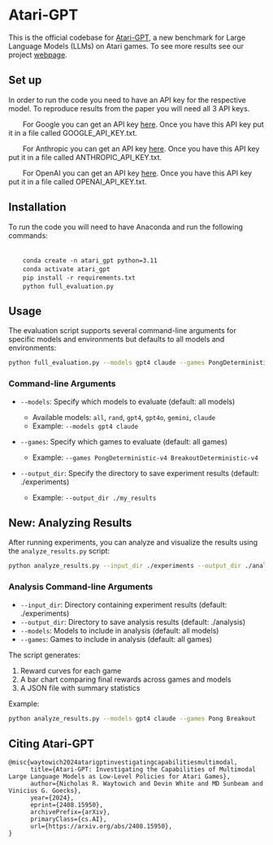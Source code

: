# Atari-GPT

This is the official codebase for [Atari-GPT](https://arxiv.org/pdf/2408.15950), a new benchmark for Large Language Models (LLMs) on Atari games. To see more results see our project [webpage](https://dev1nw.github.io/atari-gpt/).

## Set up

In order to run the code you need to have an API key for the respective model. To reproduce results from the paper you will need all 3 API keys.

&ensp;&ensp;&ensp;&ensp;For Google you can get an API key [here](https://ai.google.dev). Once you have this API key put it in a file called GOOGLE_API_KEY.txt.


&ensp;&ensp;&ensp;&ensp;For Anthropic you can get an API key [here](https://www.anthropic.com/api). Once you have this API key put it in a file called ANTHROPIC_API_KEY.txt.

&ensp;&ensp;&ensp;&ensp;For OpenAI you can get an API key [here](https://openai.com/api/). Once you have this API key put it in a file called OPENAI_API_KEY.txt.


## Installation

To run the code you will need to have Anaconda and run the following commands:

<br>&ensp;&ensp;&ensp;&ensp;`conda create -n atari_gpt python=3.11`
<br>&ensp;&ensp;&ensp;&ensp;`conda activate atari_gpt`
<br>&ensp;&ensp;&ensp;&ensp;`pip install -r requirements.txt`
<br>&ensp;&ensp;&ensp;&ensp;`python full_evaluation.py`

## Usage

The evaluation script supports several command-line arguments for specific models and environments but defaults to all models and environments:

```bash
python full_evaluation.py --models gpt4 claude --games PongDeterministic-v4 BreakoutDeterministic-v4
```

### Command-line Arguments

- `--models`: Specify which models to evaluate (default: all models)
  - Available models: `all`, `rand`, `gpt4`, `gpt4o`, `gemini`, `claude`
  - Example: `--models gpt4 claude`

- `--games`: Specify which games to evaluate (default: all games)
  - Example: `--games PongDeterministic-v4 BreakoutDeterministic-v4`

- `--output_dir`: Specify the directory to save experiment results (default: ./experiments)
  - Example: `--output_dir ./my_results`

## New: Analyzing Results

After running experiments, you can analyze and visualize the results using the `analyze_results.py` script:

```bash
python analyze_results.py --input_dir ./experiments --output_dir ./analysis
```

### Analysis Command-line Arguments

- `--input_dir`: Directory containing experiment results (default: ./experiments)
- `--output_dir`: Directory to save analysis results (default: ./analysis)
- `--models`: Models to include in analysis (default: all models)
- `--games`: Games to include in analysis (default: all games)

The script generates:
1. Reward curves for each game
2. A bar chart comparing final rewards across games and models
3. A JSON file with summary statistics

Example:
```bash
python analyze_results.py --models gpt4 claude --games Pong Breakout
```

## Citing Atari-GPT 

```
@misc{waytowich2024atarigptinvestigatingcapabilitiesmultimodal,
      title={Atari-GPT: Investigating the Capabilities of Multimodal Large Language Models as Low-Level Policies for Atari Games}, 
      author={Nicholas R. Waytowich and Devin White and MD Sunbeam and Vinicius G. Goecks},
      year={2024},
      eprint={2408.15950},
      archivePrefix={arXiv},
      primaryClass={cs.AI},
      url={https://arxiv.org/abs/2408.15950}, 
}
```
